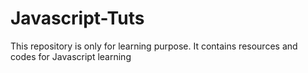 # Javascript-Tuts
This repository is only for learning purpose. It contains resources and codes for Javascript learning

